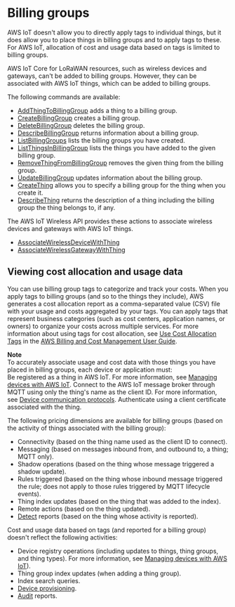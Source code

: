 # Billing groups<a name="tagging-iot-billing-groups"></a>

AWS IoT doesn't allow you to directly apply tags to individual things, but it does allow you to place things in billing groups and to apply tags to these\. For AWS IoT, allocation of cost and usage data based on tags is limited to billing groups\.

AWS IoT Core for LoRaWAN resources, such as wireless devices and gateways, can't be added to billing groups\. However, they can be associated with AWS IoT things, which can be added to billing groups\.

The following commands are available:
+ [AddThingToBillingGroup](https://docs.aws.amazon.com/iot/latest/apireference/API_AddThingToBillingGroup) adds a thing to a billing group\.
+ [CreateBillingGroup](https://docs.aws.amazon.com/iot/latest/apireference/API_CreateBillingGroup) creates a billing group\.
+ [DeleteBillingGroup](https://docs.aws.amazon.com/iot/latest/apireference/API_DeleteBillingGroup) deletes the billing group\.
+ [DescribeBillingGroup](https://docs.aws.amazon.com/iot/latest/apireference/API_DescribeBillingGroup) returns information about a billing group\.
+ [ListBillingGroups](https://docs.aws.amazon.com/iot/latest/apireference/API_ListBillingGroups) lists the billing groups you have created\.
+ [ListThingsInBillingGroup](https://docs.aws.amazon.com/iot/latest/apireference/API_ListThingsInBillingGroup) lists the things you have added to the given billing group\.
+ [RemoveThingFromBillingGroup](https://docs.aws.amazon.com/iot/latest/apireference/API_RemoveThingFromBillingGroup) removes the given thing from the billing group\.
+ [UpdateBillingGroup](https://docs.aws.amazon.com/iot/latest/apireference/API_UpdateBillingGroup) updates information about the billing group\.
+ [CreateThing](https://docs.aws.amazon.com/iot/latest/apireference/API_CreateThing) allows you to specify a billing group for the thing when you create it\.
+ [DescribeThing](https://docs.aws.amazon.com/iot/latest/apireference/API_DescribeThing) returns the description of a thing including the billing group the thing belongs to, if any\.

The AWS IoT Wireless API provides these actions to associate wireless devices and gateways with AWS IoT things\.
+ [AssociateWirelessDeviceWithThing](https://docs.aws.amazon.com/iot-wireless/2020-11-22/apireference/API_AssociateWirelessDeviceWithThing.html)
+ [AssociateWirelessGatewayWithThing](https://docs.aws.amazon.com/iot-wireless/2020-11-22/apireference/API_AssociateWirelessGatewayWithThing.html)

## Viewing cost allocation and usage data<a name="tagging-iot-billing-groups-costs"></a>

You can use billing group tags to categorize and track your costs\. When you apply tags to billing groups \(and so to the things they include\), AWS generates a cost allocation report as a comma\-separated value \(CSV\) file with your usage and costs aggregated by your tags\. You can apply tags that represent business categories \(such as cost centers, application names, or owners\) to organize your costs across multiple services\. For more information about using tags for cost allocation, see [ Use Cost Allocation Tags](https://docs.aws.amazon.com/awsaccountbilling/latest/aboutv2/cost-alloc-tags.html) in the [AWS Billing and Cost Management User Guide](https://docs.aws.amazon.com/awsaccountbilling/latest/aboutv2/)\.

**Note**  
To accurately associate usage and cost data with those things you have placed in billing groups, each device or application must:  
Be registered as a thing in AWS IoT\. For more information, see [Managing devices with AWS IoT](iot-thing-management.md)\.
Connect to the AWS IoT message broker through MQTT using only the thing's name as the client ID\. For more information, see [Device communication protocols](protocols.md)\.
Authenticate using a client certificate associated with the thing\.

The following pricing dimensions are available for billing groups \(based on the activity of things associated with the billing group\):
+ Connectivity \(based on the thing name used as the client ID to connect\)\.
+ Messaging \(based on messages inbound from, and outbound to, a thing; MQTT only\)\.
+ Shadow operations \(based on the thing whose message triggered a shadow update\)\.
+ Rules triggered \(based on the thing whose inbound message triggered the rule; does not apply to those rules triggered by MQTT lifecycle events\)\.
+ Thing index updates \(based on the thing that was added to the index\)\. 
+ Remote actions \(based on the thing updated\)\.
+ [Detect](device-defender-detect.md) reports \(based on the thing whose activity is reported\)\.

Cost and usage data based on tags \(and reported for a billing group\) doesn't reflect the following activities:
+ Device registry operations \(including updates to things, thing groups, and thing types\)\. For more information, see [Managing devices with AWS IoT](iot-thing-management.md)\)\.
+ Thing group index updates \(when adding a thing group\)\.
+ Index search queries\.
+ [Device provisioning](iot-provision.md)\.
+ [Audit](device-defender-audit.md) reports\. 